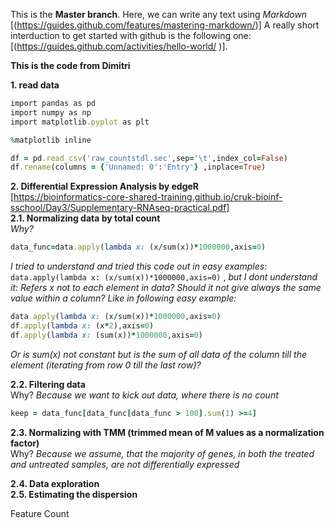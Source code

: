 This is the **Master branch**. Here, we can write any text using *Markdown* [(https://guides.github.com/features/mastering-markdown/)] A really short interduction to get started with github is the following one: [(https://guides.github.com/activities/hello-world/
)]. 


**This is the code from Dimitri**

**1. read data**
```ruby
import pandas as pd
import numpy as np
import matplotlib.pyplot as plt

%matplotlib inline

df = pd.read_csv('raw_countstdl.sec',sep='\t',index_col=False)
df.rename(columns = {'Unnamed: 0':'Entry'} ,inplace=True)
```

**2. Differential Expression Analysis by edgeR**<br/>
[https://bioinformatics-core-shared-training.github.io/cruk-bioinf-sschool/Day3/Supplementary-RNAseq-practical.pdf]<br/>
**2.1. Normalizing data by total count**<br/>
*Why?*
```ruby
data_func=data.apply(lambda x: (x/sum(x))*1000000,axis=0)
```

*I tried to understand and tried this code out in easy examples:*
```data.apply(lambda x: (x/sum(x))*1000000,axis=0)```
, *but I dont understand it: Refers x not to each element in data? Should it not give always the same value within a column? Like in following easy example:*

```ruby
data.apply(lambda x: (x/sum(x))*1000000,axis=0)
df.apply(lambda x: (x*2),axis=0)
df.apply(lambda x: (sum(x))*1000000,axis=0) 
```

*Or is sum(x) not constant but is the sum of all data of the column till the element (iterating from row 0 till the last row)?* 

**2.2. Filtering data**<br/>
Why? *Because we want to kick out data, where there is no count*

```ruby
keep = data_func[data_func[data_func > 100].sum(1) >=4]
```


**2.3. Normalizing with TMM (trimmed mean of M values as a normalization factor)**<br/>
Why? *Because we assume, that the majority of genes, in both the treated and untreated samples, are not differentially expressed*

**2.4. Data exploration**<br/>
**2.5. Estimating the dispersion**

Feature Count

